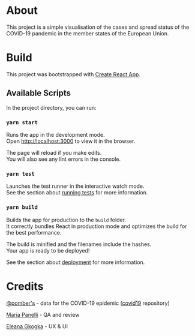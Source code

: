 # About

This project is a simple visualisation of the cases and spread status of the COVID-19 pandemic in the member states of the European Union.

# Build

This project was bootstrapped with [Create React App](https://github.com/facebook/create-react-app).

## Available Scripts

In the project directory, you can run:

### `yarn start`

Runs the app in the development mode.<br />
Open [http://localhost:3000](http://localhost:3000) to view it in the browser.

The page will reload if you make edits.<br />
You will also see any lint errors in the console.

### `yarn test`

Launches the test runner in the interactive watch mode.<br />
See the section about [running tests](https://facebook.github.io/create-react-app/docs/running-tests) for more information.

### `yarn build`

Builds the app for production to the `build` folder.<br />
It correctly bundles React in production mode and optimizes the build for the best performance.

The build is minified and the filenames include the hashes.<br />
Your app is ready to be deployed!

See the section about [deployment](https://facebook.github.io/create-react-app/docs/deployment) for more information.

# Credits

[@pomber's](https://github.com/pomber) - data for the COVID-19 epidemic ([covid19](https://pomber.github.io/covid19/timeseries.json) repository)

[Maria Panelli](https://www.linkedin.com/in/maria-panelli/) - QA and review

[Eleana Gkogka](https://www.linkedin.com/in/eleanagkogka/) - UX & UI
